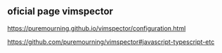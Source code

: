 
## oficial page vimspector
https://puremourning.github.io/vimspector/configuration.html

https://github.com/puremourning/vimspector#javascript-typescript-etc

